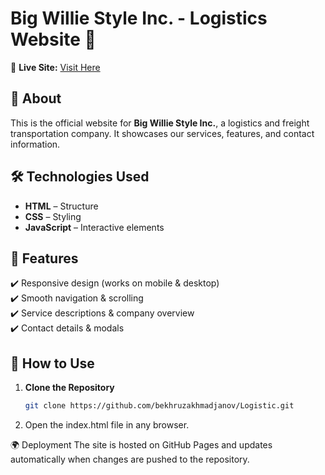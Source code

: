 # Big Willie Style Inc. - Logistics Website 🚛

🔗 **Live Site:** [Visit Here](https://bekhruzakhmadjanov.github.io/Logistic/)

## 📌 About  
This is the official website for **Big Willie Style Inc.**, a logistics and freight transportation company. It showcases our services, features, and contact information.

## 🛠️ Technologies Used  
- **HTML** – Structure  
- **CSS** – Styling  
- **JavaScript** – Interactive elements  

## 🚀 Features  
✔️ Responsive design (works on mobile & desktop)  
✔️ Smooth navigation & scrolling  
✔️ Service descriptions & company overview  
✔️ Contact details & modals  

## 📂 How to Use  
1. **Clone the Repository**  
   ```sh
   git clone https://github.com/bekhruzakhmadjanov/Logistic.git
2. Open the index.html file in any browser.

🌍 Deployment
The site is hosted on GitHub Pages and updates automatically when changes are pushed to the repository.
